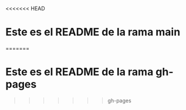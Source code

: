 <<<<<<< HEAD
# Este es el README de la rama main
=======
# Este es el README de la rama gh-pages
>>>>>>> gh-pages
